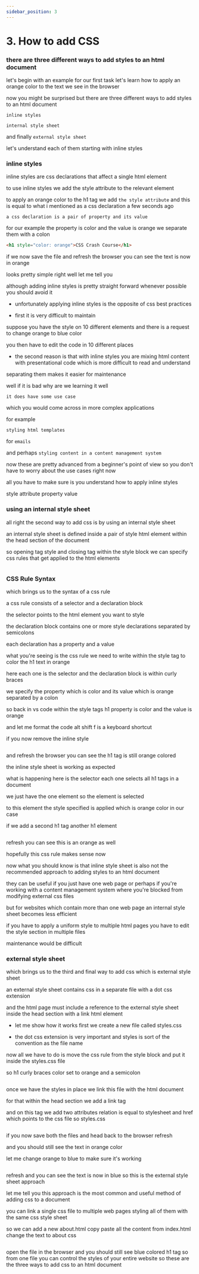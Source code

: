 ```yaml
---
sidebar_position: 3
---
```


# 3. How to add CSS

### there are three different ways to add styles to an html document

let's begin with an example for our first task let's learn how to apply an orange color to the text we see in the browser

now you might be surprised but there are three different ways to add styles to an
html document

`inline styles`

`internal style sheet`

and finally `external style sheet`

let's understand each of them starting
with inline styles

### inline styles

inline styles are css declarations that
affect a single html element

to use inline styles we add the style
attribute to the relevant element

to apply an orange color to the h1 tag
we add `the style attribute` and this is equal to what i mentioned as
a css declaration a few seconds ago

`a css declaration is a pair of property and its value`

for our example the property is color
and the value is orange we separate them with a colon

```html
<h1 style="color: orange">CSS Crash Course</h1>
```

if we now save the file and refresh the browser
you can see the text is now in orange

looks pretty simple right
well let me tell you

although adding inline styles is pretty straight forward whenever possible you should avoid it

- unfortunately applying inline styles is the opposite of css best practices

- first it is very difficult to maintain

suppose you have the style on 10
different elements and there is a request to change orange to blue color

you then have to edit the code in 10 different places

- the second reason is that with inline styles you are mixing html content with presentational code which is more difficult to read and understand

separating them makes it easier for
maintenance

well if it is bad why are we learning it
well

`it does have some use case`

which you would come across in more complex applications

for example

`styling html templates`

for `emails`

and perhaps `styling content in a content management system`

now these are pretty advanced from a beginner's point of view so you don't
have to worry about the use cases right now

all you have to make sure is you
understand how to apply inline styles

style attribute property
value

### using an internal style sheet

all right the second way to add css is
by using an internal style sheet

an internal style sheet is defined
inside a pair of style html element within the head section of the document

so opening tag style and closing tag within the style block we can specify
css rules that get applied to the html elements

```css

```

### CSS Rule Syntax

which brings us to the syntax of a css rule

a css rule consists of a selector and a declaration block

the selector points to the html element you want to style

the declaration block contains one or
more style declarations separated by semicolons

each declaration has a property and a value

what you're seeing is the css rule we need to write within the style tag to
color the h1 text in orange

here each one is the selector and the
declaration block is within curly braces

we specify the property which is color
and its value which is orange separated by a colon

so back in vs code within the style tags h1
property is color and the value is orange

and let me format the code alt shift f is a keyboard shortcut

if you now remove the inline style

```css

```

and refresh the browser
you can see the h1 tag is still orange colored

the inline style sheet is working as
expected

what is happening here is the selector
each one selects all h1 tags in a document

we just have the one element so the element is selected

to this element the style specified is
applied which is orange color in our case

if we add a second h1 tag another h1 element

```css

```

refresh you can see this is an orange as well

hopefully this css rule makes sense now

now what you should know is that inline style sheet is also not the recommended approach to adding styles to an html
document

they can be useful if you just have one web page
or perhaps if you're working with a content management system where you're blocked from modifying
external css files

but for websites which contain more than
one web page an internal style sheet becomes less efficient

if you have to apply a uniform style to multiple html pages you have to edit the
style section in multiple files

maintenance would be difficult

### external style sheet

which brings us to the third and final way to add css which is external style
sheet

an external style sheet contains css in a separate file with a dot css extension

and the html page must include a reference to the external style sheet
inside the head section with a link html element

- let me show how it works first we create a new file called
  styles.css

- the dot css extension is very important
  and styles is sort of the convention as the file name

now all we have to do is move the css rule from the style block
and put it inside the styles.css file

so h1 curly braces color set to orange
and a semicolon

```css

```

once we have the styles in place we link this file with the html document

for that within the head section we add a link tag

and on this tag we add two attributes relation is equal to stylesheet
and href which points to the css file so styles.css

```html

```

if you now save both the files and head back to the browser
refresh

and you should still see the text in orange color

let me change orange to blue to make sure it's working

```css

```

refresh and you can see the text is now in blue so this is the external style sheet
approach

let me tell you this approach is the most common and useful method of adding
css to a document

you can link a single css file to
multiple web pages styling all of them with the same css style sheet

so we can add a new about.html
copy paste all the content from index.html
change the text to about css

```html

```

open the file in the browser and you should still see blue colored h1 tag
so from one file you can control the styles of your entire website
so these are the three ways to add css to an html document
